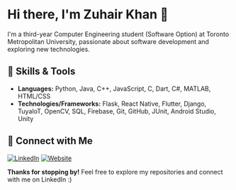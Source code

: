 <!-- Title -->
# Hi there, I'm Zuhair Khan 👋

<!-- Introduction -->
I'm a third-year Computer Engineering student (Software Option) at Toronto Metropolitan University, passionate about software development and exploring new technologies.

<!-- Skills -->
## 🔧 Skills & Tools
- **Languages:** Python, Java, C++, JavaScript, C, Dart, C#, MATLAB, HTML/CSS
- **Technologies/Frameworks:** Flask, React Native, Flutter, Django, TuyaIoT, OpenCV, SQL, Firebase, Git, GitHub, JUnit, Android Studio, Unity

<!-- Connect with me -->
## 🤝 Connect with Me
[![LinkedIn](https://img.shields.io/badge/LinkedIn-Zuhair%20Khan-blue?style=flat-square&logo=linkedin)](https://www.linkedin.com/in/zuhairhkhan/)
[![Website](https://img.shields.io/badge/Website-zuhairhk.ca-34D399?style=flat-square)](https://zuhairhk.ca)

<!-- Footer -->
**Thanks for stopping by!** Feel free to explore my repositories and connect with me on LinkedIn :)
